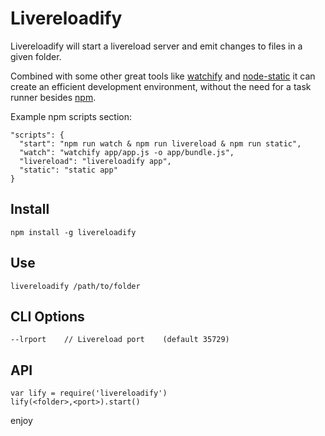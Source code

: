 # Livereloadify

Livereloadify will start a livereload server and emit changes to files in a given folder.

Combined with some other great tools like [watchify](https://github.com/substack/watchify) and [node-static](https://github.com/cloudhead/node-static) it can create an efficient development environment, without the need for a task runner besides [npm](https://www.npmjs.org/).

Example npm scripts section:

	"scripts": {
	  "start": "npm run watch & npm run livereload & npm run static",
	  "watch": "watchify app/app.js -o app/bundle.js",
	  "livereload": "livereloadify app",
	  "static": "static app"
	}

## Install

    npm install -g livereloadify

## Use

    livereloadify /path/to/folder

## CLI Options

	--lrport    // Livereload port    (default 35729)

## API

	var lify = require('livereloadify')
	lify(<folder>,<port>).start()

enjoy
